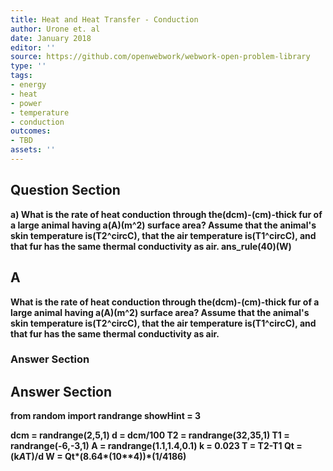 ```yaml
---
title: Heat and Heat Transfer - Conduction
author: Urone et. al
date: January 2018
editor: ''
source: https://github.com/openwebwork/webwork-open-problem-library
type: ''
tags:
- energy
- heat
- power
- temperature
- conduction
outcomes:
- TBD
assets: ''
---
```


## Question Section 

<b>
a) What is the rate of heat conduction through the(dcm)-(cm)-thick fur of a large animal having a(A)(m^2) surface area? Assume that the animal's skin temperature is(T2^circC), that the air temperature is(T1^circC), and that fur has the same thermal conductivity as air. 
ans_rule(40)(W)

## A
What is the rate of heat conduction through the(dcm)-(cm)-thick fur of a large animal having a(A)(m^2) surface area? Assume that the animal's skin temperature is(T2^circC), that the air temperature is(T1^circC), and that fur has the same thermal conductivity as air. 
### Answer Section


## Answer Section

from random import randrange
showHint = 3

dcm = randrange(2,5,1)
d = dcm/100
T2 = randrange(32,35,1)
T1 = randrange(-6,-3,1)
A = randrange(1.1,1.4,0.1)
k = 0.023
T = T2-T1
Qt = (k*A*T)/d
W = Qt*(8.64*(10**4))*(1/4186)